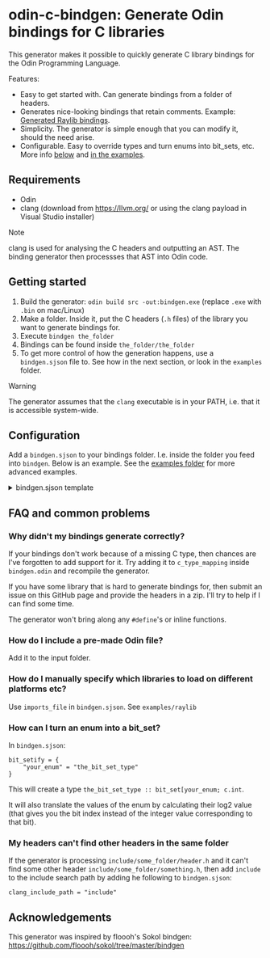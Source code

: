 # odin-c-bindgen: Generate Odin bindings for C libraries

This generator makes it possible to quickly generate C library bindings for the Odin Programming Language.

Features:
- Easy to get started with. Can generate bindings from a folder of headers.
- Generates nice-looking bindings that retain comments. Example: [Generated Raylib bindings](https://github.com/karl-zylinski/odin-c-bindgen/blob/main/examples/raylib/raylib/raylib.odin).
- Simplicity. The generator is simple enough that you can modify it, should the need arise.
- Configurable. Easy to override types and turn enums into bit_sets, etc. More info [below](#configuration) and [in the examples](https://github.com/karl-zylinski/odin-c-bindgen/blob/main/examples/raylib/bindgen.sjson).

## Requirements
- Odin
- clang (download from https://llvm.org/ or using the clang payload in Visual Studio installer)

> [!NOTE]
> clang is used for analysing the C headers and outputting an AST. The binding generator then processses that AST into Odin code.

## Getting started

1. Build the generator: `odin build src -out:bindgen.exe` (replace `.exe` with `.bin` on mac/Linux)
2. Make a folder. Inside it, put the C headers (`.h` files) of the library you want to generate bindings for.
3. Execute `bindgen the_folder`
4. Bindings can be found inside `the_folder/the_folder`
5. To get more control of how the generation happens, use a `bindgen.sjson` file to. See how in the next section, or look in the `examples` folder.

> [!WARNING]
> The generator assumes that the `clang` executable is in your PATH, i.e. that it is accessible system-wide.

## Configuration

Add a `bindgen.sjson` to your bindings folder. I.e. inside the folder you feed into `bindgen`. Below is an example. See the [examples folder](https://github.com/karl-zylinski/odin-c-bindgen/tree/main/examples) for more advanced examples.

<details>
  <summary>bindgen.sjson template</summary>

```
// Inputs can be folders or files. It will look for header (.h) files inside
// any folder. The bindings will be based on those headers. Also, any .lib,
// .odin, .dll etc will be copied to the output folder.
inputs = [
	"input"
]

// Files to ignore when processing files in the inputs folders
ignore_inputs = [
	// "file.h"
]

// Output folder: One .odin file per processed header
output_folder = "my_lib"

// Remove this prefix from types names (structs, enums, etc)
remove_type_prefix = ""

// Remove this prefix from function names (and add it as link_prefix) to the foreign group
remove_function_prefix = ""

// Only include things that has this prefix
required_prefix = ""

// Single lib file to import
import_lib = "my_lib.lib" // For example: "some_lib.lib"

// Code file that contain libray import code and whatever else extra you need.
// Overrides lib_file. Is pasted near top of the final bindings.
imports_file = ""

// For package line at top of output files
package_name = "my_lib"

// "Old_Name" = "New_Name",
rename_types = {
}

// Turns an enum into a bit_set. Converts the values of the enum into
// appropriate values for a bit_set. Creates a bit_set type that uses the enum.
// Properly removes enum values with value 0. Translates the enum values using
// a log2 procedure.
bit_setify = {
	// "Pre_Existing_Enum_Type" = "New_Bit_Set_Type"
}

// Completely override the definition of a type. The type needs to be pre-existing.
type_overrides = {
	// "Vector2" = "[2]f32"
}

// Override the type of a struct field. Note that a plain `[^]` can be used to
// modify the existing type.
struct_field_overrides = {
	// "Some_Type.some_field" = "My_Type"
}

// Overrides the type of a procedure parameter or return value. For a parameter
// use the key Proc_Name.parameter_name. For a return value use the key Proc_Name.
// Note that a plain `[^]` and `#by_ptr` can be used to modify the existing type.
procedure_type_overrides = {
	// "SetConfigFlags.flags" = "ConfigFlags"
	// "GetKeyPressed"        = "KeyboardKey"
}

// Inject a new type before another type. Use `rename_types` to just rename
// a pre-existing type.
inject_before = {
	// "Some_Type" = "New_Type :: distinct int"
}

// For typedefs that don't resolve to anything: Put them in here to create
// empty structs with that name.
opaque_types = [
	// "Some_Type"
]

// additional include paths to send into clang. While generating the bindings
// clang will look into this path in search for included headers.
clang_include_paths = [
	// "include"
]

// Writes the clang JSON ast dump for debug inspection (in output folder)
debug_dump_json_ast = false
// Writes the clang preprocessor macro dump
debug_dump_macros = false
```
</details>

## FAQ and common problems

### Why didn't my bindings generate correctly?

If your bindings don't work because of a missing C type, then chances are I've forgotten to add support for it. Try adding it to `c_type_mapping` inside `bindgen.odin` and recompile the generator.

If you have some library that is hard to generate bindings for, then submit an issue on this GitHub page and provide the headers in a zip. I'll try to help if I can find some time.

The generator won't bring along any `#define`'s or inline functions.

### How do I include a pre-made Odin file?

Add it to the input folder.

### How do I manually specify which libraries to load on different platforms etc?

Use `imports_file` in `bindgen.sjson`. See `examples/raylib`

### How can I turn an enum into a bit_set?

In `bindgen.sjson`:

```
bit_setify = {
	"your_enum" = "the_bit_set_type"
}
```

This will create a type `the_bit_set_type :: bit_set[your_enum; c.int`.

It will also translate the values of the enum by calculating their log2 value (that gives you the bit index instead of the integer value corresponding to that bit).

### My headers can't find other headers in the same folder

If the generator is processing `include/some_folder/header.h` and it can't find some other header `include/some_folder/something.h`, then add `include` to the include search path by adding he following to `bindgen.sjson`:

```
clang_include_path = "include"
```

## Acknowledgements

This generator was inspired by floooh's Sokol bindgen: https://github.com/floooh/sokol/tree/master/bindgen
